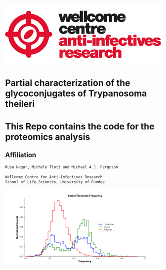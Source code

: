 ![title](https://github.com/mtinti/TbGPI3/blob/master/static/wcar.png)
# Partial characterization of the glycoconjugates of Trypanosoma theileri

# This Repo contains the code for the proteomics analysis

## Affiliation
    Rupa Nagar, Michele Tinti and Michael A.J. Ferguson

    Wellcome Centre for Anti-Infectives Research
    School of Life Sciences, University of Dundee

   
![title](https://github.com/mtinti/mucin/blob/main/Fig1.png)
